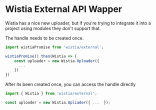 # Wistia External API Wapper

Wistia has a nice new uploader, but if you're trying to integrate it
into a project using modules they don't support that.

The handle needs to be created once.

```js
import wistiaPromise from 'wistia/external';

wistiaPromise().then(Wistia => {
    const uploader = new Wistia.Uploader({
      ...
    })
})
```

After its been created once, you can access the handle directly

```js
import { Wistia } from 'wistia/external';

const uploader = new Wistia.Upliader({ ...  });
```
